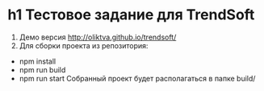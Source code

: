 h1 Тестовое задание для TrendSoft
=================================
1. Демо версия http://oliktva.github.io/trendsoft/
2. Для сборки проекта из репозитория:
* npm install
* npm run build
* npm run start
Собранный проект будет располагаться в папке build/

